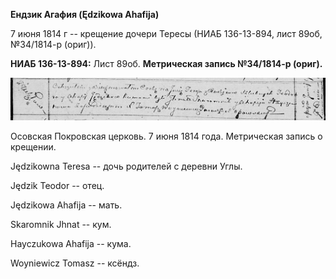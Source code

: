 **Ендзик Агафия (Ędzikowa Ahafija)**

7 июня 1814 г -- крещение дочери Тересы (НИАБ 136-13-894, лист 89об,
№34/1814-р (ориг)).

**НИАБ 136-13-894:** Лист 89об. **Метрическая запись №34/1814-р
(ориг).**

![](./media/d6630c7829f823f03e337702b3df470b5a57090a.png)

Осовская Покровская церковь. 7 июня 1814 года. Метрическая запись о
крещении.

Jędzikowna Teresa -- дочь родителей с деревни Углы.

Jędzik Teodor -- отец.

Jędzikowa Ahafija -- мать.

Skaromnik Jhnat -- кум.

Hayczukowa Ahafija -- кума.

Woyniewicz Tomasz -- ксёндз.
